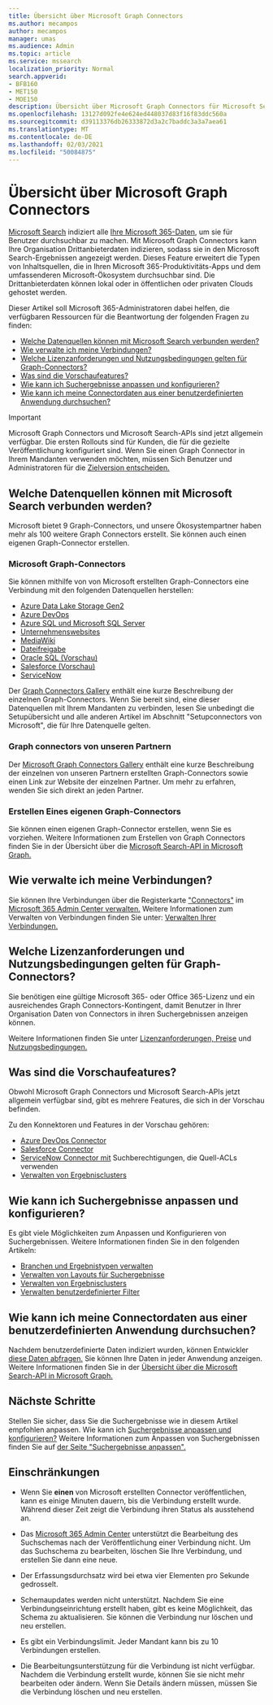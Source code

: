 ```yaml
---
title: Übersicht über Microsoft Graph Connectors
ms.author: mecampos
author: mecampos
manager: umas
ms.audience: Admin
ms.topic: article
ms.service: mssearch
localization_priority: Normal
search.appverid:
- BFB160
- MET150
- MOE150
description: Übersicht über Microsoft Graph Connectors für Microsoft Search
ms.openlocfilehash: 13127d092fe4e624ed448037d83f16f83ddc560a
ms.sourcegitcommit: d39113376db26333872d3a2c7baddc3a3a7aea61
ms.translationtype: MT
ms.contentlocale: de-DE
ms.lasthandoff: 02/03/2021
ms.locfileid: "50084875"
---
```

<!---Previous ms.author: monaray --->

# <a name="overview-of-microsoft-graph-connectors"></a>Übersicht über Microsoft Graph Connectors

[Microsoft Search](https://docs.microsoft.com/microsoftsearch/overview-microsoft-search) indiziert alle [Ihre Microsoft 365-Daten,](https://www.microsoft.com/microsoft-365) um sie für Benutzer durchsuchbar zu machen. Mit Microsoft Graph Connectors kann Ihre Organisation Drittanbieterdaten indizieren, sodass sie in den Microsoft Search-Ergebnissen angezeigt werden. Dieses Feature erweitert die Typen von Inhaltsquellen, die in Ihren Microsoft 365-Produktivitäts-Apps und dem umfassenderen Microsoft-Ökosystem durchsuchbar sind. Die Drittanbieterdaten können lokal oder in öffentlichen oder privaten Clouds gehostet werden.

<!---link Microsoft Graph reference in line 19 when we have access to relevant documentation--->

Dieser Artikel soll Microsoft 365-Administratoren dabei helfen, die verfügbaren Ressourcen für die Beantwortung der folgenden Fragen zu finden:

* [Welche Datenquellen können mit Microsoft Search verbunden werden?](#what-data-sources-can-be-connected-to-microsoft-search)
* [Wie verwalte ich meine Verbindungen?](#how-do-i-manage-my-connections)
* [Welche Lizenzanforderungen und Nutzungsbedingungen gelten für Graph-Connectors?](#what-are-the-license-requirements-and-terms-of-use-for-graph-connectors)
* [Was sind die Vorschaufeatures?](#what-are-the-preview-features)
* [Wie kann ich Suchergebnisse anpassen und konfigurieren?](#how-do-i-customize-and-configure-search-results)
* [Wie kann ich meine Connectordaten aus einer benutzerdefinierten Anwendung durchsuchen?](#how-do-i-search-my-connector-data-from-a-custom-application)

<!---Modify to another note that is more accurate after rollout completion--->
> [!IMPORTANT]
> Microsoft Graph Connectors und Microsoft Search-APIs sind jetzt allgemein verfügbar. Die ersten Rollouts sind für Kunden, die für die gezielte Veröffentlichung konfiguriert sind. Wenn Sie einen Graph Connector in Ihrem Mandanten verwenden möchten, müssen Sich Benutzer und Administratoren für die [Zielversion entscheiden.](https://docs.microsoft.com/microsoft-365/admin/manage/release-options-in-office-365?view=o365-worldwide&preserve-view=true)

<!---Add Value, scenario, example, and/or graphic in December updates--->
<!---Probably remove architecture section below
## Architecture

The following architectural diagram of the Microsoft Graph platform shows how Graph connector content flows through content indexing to user results in [Microsoft Search](https://docs.microsoft.com/microsoftsearch/overview-microsoft-search) clients. The rest of this section explains each of the key building blocks in the diagram.

![Diagram: on-premises and cloud-based data is pulled by connectors and indexed by the Microsoft Search API, and then the Microsoft Search service delivers the results to users.](media/connectors-overview/highlevel-connectors.png)
Graph connectors can pull data from cloud-based (SaaS) data sources and on-premises data stores. The above diagram shows connections to only two data sources, but you can add connections to up ten sources per tenant.

The Microsoft Graph Connectors API instantiates one connection per data source. Then, the API indexes and stores the data. Established connections interact with Microsoft Search, so users can get search results.

You can use the Microsoft 365 [admin center](https://admin.microsoft.com) to setup and manage any of the Graph connectors by Microsoft. The admin center has a simple user interface that makes it easy to establish the connection to your data source, and monitor connection status and utilization.

***Edit paragraph below***
To create a **connection** to a data source, admins need authenticated access to the data and the entire content repository. The data is fed to the graph connector service for indexing.--->

## <a name="what-data-sources-can-be-connected-to-microsoft-search"></a>Welche Datenquellen können mit Microsoft Search verbunden werden?

Microsoft bietet 9 Graph-Connectors, und unsere Ökosystempartner haben mehr als 100 weitere Graph Connectors erstellt. Sie können auch einen eigenen Graph-Connector erstellen.

### <a name="graph-connectors-by-microsoft"></a>Microsoft Graph-Connectors

Sie können mithilfe von von Microsoft erstellten Graph-Connectors eine Verbindung mit den folgenden Datenquellen herstellen:

<!---Add links below when new docs are created--->
* [Azure Data Lake Storage Gen2](azure-data-lake-connector.md)
* [Azure DevOps](azure-devops-connector.md)
* [Azure SQL und Microsoft SQL Server](MSSQL-connector.md)
* [Unternehmenswebsites](enterprise-web-connector.md)
* [MediaWiki](mediawiki-connector.md)
* [Dateifreigabe](fileshare-connector.md)
* [Oracle SQL (Vorschau)](OracleSQL-connector.md)
* [Salesforce (Vorschau)](salesforce-connector.md)
* [ServiceNow](servicenow-connector.md)

Der [Graph Connectors Gallery](connectors-gallery.md) enthält eine kurze Beschreibung der einzelnen Graph-Connectors. Wenn Sie bereit sind, eine dieser Datenquellen mit Ihrem Mandanten [](configure-connector.md) zu verbinden, lesen Sie unbedingt die Setupübersicht und alle anderen Artikel im Abschnitt "Setupconnectors von Microsoft", die für Ihre Datenquelle gelten.

### <a name="graph-connectors-by-our-partners"></a>Graph connectors von unseren Partnern

Der [Microsoft Graph Connectors Gallery](connectors-gallery.md) enthält eine kurze Beschreibung der einzelnen von unseren Partnern erstellten Graph-Connectors sowie einen Link zur Website der einzelnen Partner. Um mehr zu erfahren, wenden Sie sich direkt an jeden Partner.

### <a name="build-your-own-graph-connector"></a>Erstellen Eines eigenen Graph-Connectors

Sie können einen eigenen Graph-Connector erstellen, wenn Sie es vorziehen. Weitere Informationen zum Erstellen von Graph Connectors finden Sie in der Übersicht über die [Microsoft Search-API in Microsoft Graph.](https://docs.microsoft.com/graph/search-concept-overview)

## <a name="how-do-i-manage-my-connections"></a>Wie verwalte ich meine Verbindungen?

Sie können Ihre Verbindungen über die Registerkarte ["Connectors"](https://admin.microsoft.com/Adminportal/Home#/MicrosoftSearch/Connectors) im [Microsoft 365 Admin Center verwalten.](https://admin.microsoft.com/) Weitere Informationen zum Verwalten von Verbindungen finden Sie unter: [Verwalten Ihrer Verbindungen.](manage-connector.md)

## <a name="what-are-the-license-requirements-and-terms-of-use-for-graph-connectors"></a>Welche Lizenzanforderungen und Nutzungsbedingungen gelten für Graph-Connectors?

Sie benötigen eine gültige Microsoft 365- oder Office 365-Lizenz und ein ausreichendes Graph Connectors-Kontingent, damit Benutzer in Ihrer Organisation Daten von Connectors in ihren Suchergebnissen anzeigen können.

Weitere Informationen finden Sie unter [Lizenzanforderungen, Preise](licensing.md) und [Nutzungsbedingungen.](terms-of-use.md)

## <a name="what-are-the-preview-features"></a>Was sind die Vorschaufeatures?

Obwohl Microsoft Graph Connectors und Microsoft Search-APIs jetzt allgemein verfügbar sind, gibt es mehrere Features, die sich in der Vorschau befinden.

Zu den Konnektoren und Features in der Vorschau gehören:

* [Azure DevOps Connector](azure-devops-connector.md)
* [Salesforce Connector](salesforce-connector.md)
* [ServiceNow Connector mit](servicenow-connector.md) Suchberechtigungen, die Quell-ACLs verwenden
* [Verwalten von Ergebnisclusters](result-cluster.md)

## <a name="how-do-i-customize-and-configure-search-results"></a>Wie kann ich Suchergebnisse anpassen und konfigurieren?

Es gibt viele Möglichkeiten zum Anpassen und Konfigurieren von Suchergebnissen. Weitere Informationen finden Sie in den folgenden Artikeln:

* [Branchen und Ergebnistypen verwalten](customize-search-page.md)
* [Verwalten von Layouts für Suchergebnisse](customize-results-layout.md)
* [Verwalten von Ergebnisclusters](result-cluster.md)
* [Verwalten benutzerdefinierter Filter](custom-filters.md)

## <a name="how-do-i-search-my-connector-data-from-a-custom-application"></a>Wie kann ich meine Connectordaten aus einer benutzerdefinierten Anwendung durchsuchen?

Nachdem benutzerdefinierte Daten indiziert wurden, können Entwickler [diese Daten abfragen.](https://docs.microsoft.com/graph/search-concept-custom-types) Sie können Ihre Daten in jeder Anwendung anzeigen. Weitere Informationen finden Sie in der [Übersicht über die Microsoft Search-API in Microsoft Graph.](https://docs.microsoft.com/graph/search-concept-overview)

## <a name="next-steps"></a>Nächste Schritte

Stellen Sie sicher, dass Sie die Suchergebnisse wie in diesem Artikel empfohlen anpassen. Wie kann ich [Suchergebnisse anpassen und konfigurieren?](#how-do-i-customize-and-configure-search-results) Weitere Informationen zum Anpassen von Suchergebnissen finden Sie auf [der Seite "Suchergebnisse anpassen".](https://docs.microsoft.com/microsoftsearch/configure-connector#next-steps-customize-the-search-results-page)

## <a name="limitations"></a>Einschränkungen

* Wenn Sie **einen** von Microsoft erstellten Connector veröffentlichen, kann es einige Minuten dauern, bis die Verbindung erstellt wurde. Während dieser Zeit zeigt die Verbindung ihren Status als ausstehend an.

* Das [Microsoft 365 Admin Center](https://admin.microsoft.com) unterstützt  die Bearbeitung des Suchschemas nach der Veröffentlichung einer Verbindung nicht. Um das Suchschema zu bearbeiten, löschen Sie Ihre Verbindung, und erstellen Sie dann eine neue.

* Der Erfassungsdurchsatz wird bei etwa vier Elementen pro Sekunde gedrosselt.

* Schemaupdates werden nicht unterstützt. Nachdem Sie eine Verbindungseinrichtung erstellt haben, gibt es keine Möglichkeit, das Schema zu aktualisieren. Sie können die Verbindung nur löschen und neu erstellen.

* Es gibt ein Verbindungslimit. Jeder Mandant kann bis zu 10 Verbindungen erstellen.

* Die Bearbeitungsunterstützung für die Verbindung ist nicht verfügbar. Nachdem die Verbindung erstellt wurde, können Sie sie nicht mehr bearbeiten oder ändern. Wenn Sie Details ändern müssen, müssen Sie die Verbindung löschen und neu erstellen.
